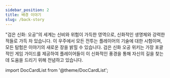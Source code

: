 ```yaml
---
sidebar_position: 2
title: 배경 이야기
slug: /back-story
---
```


"검은 신화: 오공"의 세계는 신비와 위험이 가득한 영역으로, 신화적인 생명체와 강력한 적들로 가득 차 있습니다. 이 우주에서 모든 전투는 플레이어의 기술에 대한 시험이며, 모든 탐험은 이야기의 새로운 장을 밝힐 수 있습니다. 검은 신화 오공 위키는 가장 포괄적인 게임 가이드를 제공하여 플레이어들이 이 신화적인 풍경을 통해 자신의 길을 찾는 데 도움을 드리기 위해 전념하고 있습니다.

import DocCardList from '@theme/DocCardList';

<DocCardList />